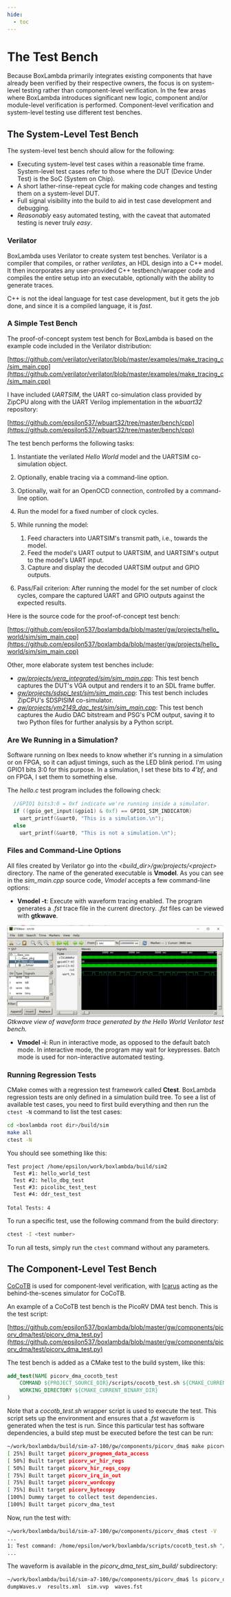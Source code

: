 ```yaml
---
hide:
  - toc
---
```


The Test Bench
==============
Because BoxLambda primarily integrates existing components that have already been verified by their respective owners, the focus is on system-level testing rather than component-level verification. In the few areas where BoxLambda introduces significant new logic, component and/or module-level verification is performed. Component-level verification and system-level testing use different test benches.

The System-Level Test Bench
---------------------------
The system-level test bench should allow for the following:

- Executing system-level test cases within a reasonable time frame. System-level test cases refer to those where the DUT (Device Under Test) is the SoC (System on Chip).
- A short lather-rinse-repeat cycle for making code changes and testing them on a system-level DUT.
- Full signal visibility into the build to aid in test case development and debugging.
- *Reasonably* easy automated testing, with the caveat that automated testing is never truly *easy*.

### Verilator

BoxLambda uses Verilator to create system test benches. Verilator is a compiler that compiles, or rather *verilates*, an HDL design into a C++ model. It then incorporates any user-provided C++ testbench/wrapper code and compiles the entire setup into an executable, optionally with the ability to generate traces.

C++ is not the ideal language for test case development, but it gets the job done, and since it is a compiled language, it is *fast*.

### A Simple Test Bench

The proof-of-concept system test bench for BoxLambda is based on the example code included in the Verilator distribution:

[https://github.com/verilator/verilator/blob/master/examples/make_tracing_c/sim_main.cpp](https://github.com/verilator/verilator/blob/master/examples/make_tracing_c/sim_main.cpp)

I have included *UARTSIM*, the UART co-simulation class provided by ZipCPU along with the UART Verilog implementation in the *wbuart32* repository:

[https://github.com/epsilon537/wbuart32/tree/master/bench/cpp](https://github.com/epsilon537/wbuart32/tree/master/bench/cpp)

The test bench performs the following tasks:

1. Instantiate the verilated *Hello World* model and the UARTSIM co-simulation object.
2. Optionally, enable tracing via a command-line option.
3. Optionally, wait for an OpenOCD connection, controlled by a command-line option.
4. Run the model for a fixed number of clock cycles.
5. While running the model:
   1. Feed characters into UARTSIM's transmit path, i.e., towards the model.
   2. Feed the model's UART output to UARTSIM, and UARTSIM's output to the model's UART input.
   3. Capture and display the decoded UARTSIM output and GPIO outputs.

6. Pass/Fail criterion: After running the model for the set number of clock cycles, compare the captured UART and GPIO outputs against the expected results.

Here is the source code for the proof-of-concept test bench:

[https://github.com/epsilon537/boxlambda/blob/master/gw/projects/hello_world/sim/sim_main.cpp](https://github.com/epsilon537/boxlambda/blob/master/gw/projects/hello_world/sim/sim_main.cpp)

Other, more elaborate system test benches include:

- [*gw/projects/vera_integrated/sim/sim_main.cpp*](https://github.com/epsilon537/boxlambda/blob/master/gw/projects/vera_integrated/sim/sim_main.cpp): This test bench captures the DUT's VGA output and renders it to an SDL frame buffer.
- [*gw/projects/sdspi_test/sim/sim_main.cpp*](https://github.com/epsilon537/boxlambda/blob/master/gw/projects/sdspi_test/sim/sim_main.cpp): This test bench includes ZipCPU's SDSPISIM co-simulator.
- [*gw/projects/ym2149_dac_test/sim/sim_main.cpp*](https://github.com/epsilon537/boxlambda/blob/master/gw/projects/ym2149_dac_test/sim/sim_main.cpp): This test bench captures the Audio DAC bitstream and PSG's PCM output, saving it to two Python files for further analysis by a Python script.

### Are We Running in a Simulation?

Software running on Ibex needs to know whether it's running in a simulation or on FPGA, so it can adjust timings, such as the LED blink period. I'm using GPIO1 bits 3:0 for this purpose. In a simulation, I set these bits to *4'bf*, and on FPGA, I set them to something else.

The *hello.c* test program includes the following check:

```c
  //GPIO1 bits3:0 = 0xf indicate we're running inside a simulator.
  if ((gpio_get_input(&gpio1) & 0xf) == GPIO1_SIM_INDICATOR)
    uart_printf(&uart0, "This is a simulation.\n");
  else
    uart_printf(&uart0, "This is not a simulation.\n");
```

### Files and Command-Line Options

All files created by Verilator go into the *<build_dir\>/gw/projects/<project\>* directory. The name of the generated executable is **Vmodel**. As you can see in the *sim_main.cpp* source code, *Vmodel* accepts a few command-line options:

- **Vmodel -t**: Execute with waveform tracing enabled. The program generates a *.fst* trace file in the current directory. *.fst* files can be viewed with **gtkwave**.

![Gtkwave View of Waveform Trace Generated by *Hello World* Verilator Test Bench](assets/hello_world_gtkwave.jpg)
*Gtkwave view of waveform trace generated by the *Hello World* Verilator test bench.*

- **Vmodel -i**: Run in interactive mode, as opposed to the default batch mode. In interactive mode, the program may wait for keypresses. Batch mode is used for non-interactive automated testing.

### Running Regression Tests

CMake comes with a regression test framework called **Ctest**. BoxLambda regression tests are only defined in a simulation build tree. To see a list of available test cases, you need to first build everything and then run the `ctest -N` command to list the test cases:

```bash
cd <boxlambda root dir>/build/sim
make all
ctest -N
```

You should see something like this:

```
Test project /home/epsilon/work/boxlambda/build/sim2
  Test #1: hello_world_test
  Test #2: hello_dbg_test
  Test #3: picolibc_test_test
  Test #4: ddr_test_test

Total Tests: 4
```

To run a specific test, use the following command from the build directory:

```bash
ctest -I <test number>
```

To run all tests, simply run the `ctest` command without any parameters.

The Component-Level Test Bench
------------------------------
[CoCoTB](https://www.cocotb.org/) is used for component-level verification, with [Icarus](https://steveicarus.github.io/iverilog/) acting as the behind-the-scenes simulator for CoCoTB.

An example of a CoCoTB test bench is the PicoRV DMA test bench. This is the test script:

[https://github.com/epsilon537/boxlambda/blob/master/gw/components/picorv_dma/test/picorv_dma_test.py](https://github.com/epsilon537/boxlambda/blob/master/gw/components/picorv_dma/test/picorv_dma_test.py)

The test bench is added as a CMake test to the build system, like this:

```cmake
add_test(NAME picorv_dma_cocotb_test
    COMMAND ${PROJECT_SOURCE_DIR}/scripts/cocotb_test.sh ${CMAKE_CURRENT_LIST_DIR}/test/picorv_dma_test.py
    WORKING_DIRECTORY ${CMAKE_CURRENT_BINARY_DIR}
)
```

Note that a *cocotb_test.sh* wrapper script is used to execute the test. This script sets up the environment and ensures that a *.fst* waveform is generated when the test is run. Since this particular test has software dependencies, a build step must be executed before the test can be run:

```bash
~/work/boxlambda/build/sim-a7-100/gw/components/picorv_dma$ make picorv_dma_test
[ 25%] Built target picorv_progmem_data_access
[ 50%] Built target picorv_wr_hir_regs
[ 50%] Built target picorv_hir_regs_copy
[ 75%] Built target picorv_irq_in_out
[ 75%] Built target picorv_wordcopy
[ 75%] Built target picorv_bytecopy
[100%] Dummy target to collect test dependencies.
[100%] Built target picorv_dma_test
```

Now, run the test with:

```bash
~/work/boxlambda/build/sim-a7-100/gw/components/picorv_dma$ ctest -V
...
1: Test command: /home/epsilon/work/boxlambda/scripts/cocotb_test.sh "/home/epsilon/work/boxlambda/gw/components/picorv_dma/test/picorv_dma_test.py"
...
```

The waveform is available in the *picorv_dma_test_sim_build/* subdirectory:

```bash
~/work/boxlambda/build/sim-a7-100/gw/components/picorv_dma$ ls picorv_dma_test_sim_build/
dumpWaves.v  results.xml  sim.vvp  waves.fst
```

